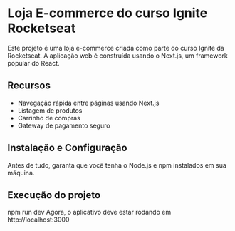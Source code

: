 # Loja E-commerce do curso Ignite Rocketseat

Este projeto é uma loja e-commerce criada como parte do curso Ignite da Rocketseat. A aplicação web é construída usando o Next.js, um framework popular do React.

## Recursos

- Navegação rápida entre páginas usando Next.js
- Listagem de produtos
- Carrinho de compras
- Gateway de pagamento seguro

## Instalação e Configuração

Antes de tudo, garanta que você tenha o Node.js e npm instalados em sua máquina.


## Execução do projeto

npm run dev
Agora, o aplicativo deve estar rodando em http://localhost:3000